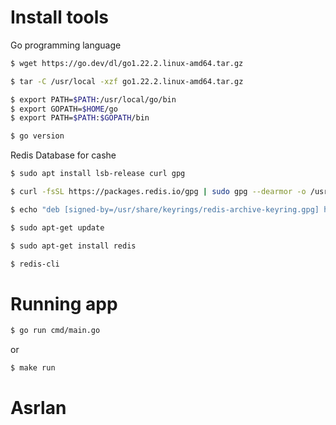 # Install tools

Go programming language

```sh
$ wget https://go.dev/dl/go1.22.2.linux-amd64.tar.gz

$ tar -C /usr/local -xzf go1.22.2.linux-amd64.tar.gz

$ export PATH=$PATH:/usr/local/go/bin
$ export GOPATH=$HOME/go
$ export PATH=$PATH:$GOPATH/bin

$ go version
```

Redis Database for cashe

```sh
$ sudo apt install lsb-release curl gpg

$ curl -fsSL https://packages.redis.io/gpg | sudo gpg --dearmor -o /usr/share/keyrings/redis-archive-keyring.gpg

$ echo "deb [signed-by=/usr/share/keyrings/redis-archive-keyring.gpg] https://packages.redis.io/deb $(lsb_release -cs) main" | sudo tee /etc/apt/sources.list.d/redis.list

$ sudo apt-get update

$ sudo apt-get install redis

$ redis-cli
```

# Running app

```sh
$ go run cmd/main.go
```
or 
```sh
$ make run
```
# Asrlan
